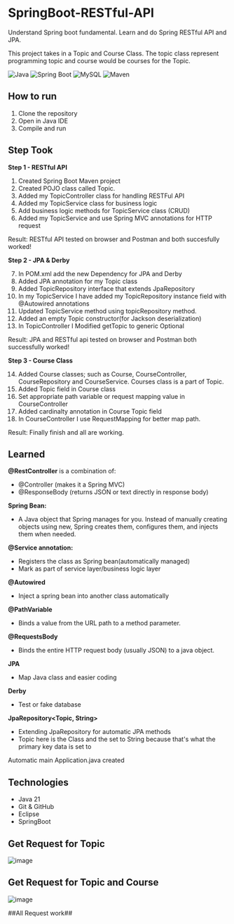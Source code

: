 # SpringBoot-RESTful-API
Understand Spring boot fundamental. Learn and do Spring RESTful API and JPA.

This project takes in a Topic and Course Class. The topic class represent programming topic and course would be courses for the Topic. 

![Java](https://img.shields.io/badge/Java-21-blue)
![Spring Boot](https://img.shields.io/badge/Spring_Boot-2.7.5-brightgreen)
![MySQL](https://img.shields.io/badge/Database-MySQL-orange)
![Maven](https://img.shields.io/badge/Build-Maven-informational)

## How to run
1. Clone the repository
2. Open in Java IDE
3. Compile and run

## Step Took 
**Step 1 - RESTful API**
1. Created Spring Boot Maven project
2. Created POJO class called Topic.  
3. Added my TopicController class for handling RESTFul API
4. Added my TopicService class for business logic
5. Add business logic methods for TopicService class (CRUD)
6. Added my TopicService and use Spring MVC annotations for HTTP request

Result: RESTful API tested on browser and Postman and both succesfully worked! 

**Step 2 - JPA & Derby**

7. In POM.xml add the new Dependency for JPA and Derby
8. Added JPA annotation for my Topic class
9. Added TopicRepository interface that extends JpaRepository
10. In my TopicService I have added my TopicRepository instance field with @Autowired annotations
11. Updated TopicService method using topicRepository method. 
12. Added an empty Topic constructor(for Jackson deserialization)
13. In TopicController I Modified getTopic to generic Optional

Result: JPA and RESTful api tested on browser and Postman both successfully worked! 

**Step 3 - Course Class**

14. Added Course classes; such as Course, CourseController, CourseRepository and CourseService. Courses class is a part of Topic.
15. Added Topic field in Course class
16. Set appropriate path variable or request mapping value in CourseController
17. Added cardinalty annotation in Course Topic field
18. In CourseController I use RequestMapping for better map path.

Result: Finally finish and all are working.

## Learned
**@RestController** is a combination of:
- @Controller (makes it a Spring MVC)
- @ResponseBody (returns JSON or text directly in response body)  
	
**Spring Bean:**
- A Java object that Spring manages for you. Instead of manually creating objects using new, Spring creates them, configures them, and injects them when needed. 
	
**@Service annotation:**
- Registers the class as Spring bean(automatically managed)
- Mark as part of service layer/business logic layer

**@Autowired** 
- Inject a spring bean into another class automatically

**@PathVariable**
- Binds a value from the URL path to a method parameter.

**@RequestsBody**
- Binds the entire HTTP request body (usually JSON) to a java object.

**JPA**
- Map Java class and easier coding 

**Derby**
- Test or fake database

**JpaRepository<Topic, String>**
- Extending JpaRepository for automatic JPA methods
- Topic here is the Class and the set to String because that's what the primary key data is set to

Automatic main Application.java created

## Technologies
- Java 21
- Git & GitHub
- Eclipse
- SpringBoot

## Get Request for Topic

![image](https://github.com/user-attachments/assets/2f46b1f6-06a9-408a-a437-95701ffa98d4)

## Get Request for Topic and Course
![image](https://github.com/user-attachments/assets/e76f18e5-7741-4630-98c3-f3b8218cb683)


##All Request work##


